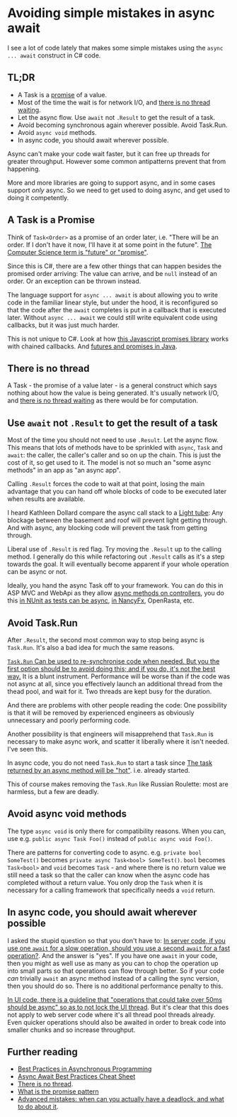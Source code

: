 # Avoiding simple mistakes in async await

I see a lot of code lately that makes some simple mistakes using the `async ... await` construct in C# code.

## TL;DR

 * A Task is a [promise](https://en.wikipedia.org/wiki/Futures_and_promises) of a value.
 * Most of the time the wait is for network I/O, and [there is no thread waiting](http://blog.stephencleary.com/2013/11/there-is-no-thread.html).
 * Let the async flow. Use `await` not `.Result` to get the result of a task. 
 * Avoid  becoming synchronous again wherever possible. Avoid Task.Run.
 * Avoid `async void` methods.
 * In async code, you should await wherever possible.
 
Async can't make your code wait faster, but it can free up threads for greater throughput. However some common antipatterns prevent that from happening.

More and more libraries are going to support async, and in some cases support _only_ async. So we need to get used to doing async, and get used to doing it competently.
 
## A Task is a Promise
 
 Think of `Task<Order>` as a promise of an order later, i.e. "There will be an order. If I don't have it now, I'll have it at some point in the future". [The Computer Science term is "future" or "promise"](https://en.wikipedia.org/wiki/Futures_and_promises).
 
 Since this is C#, there are a few other things that can happen besides the promised order arriving: The value can arrive, and be `null` instead of an order. Or an exception can be thrown instead.
 
The language support for `async ... await` is about allowing you to write code in the familiar linear style, but under the hood, it is reconfigured so that the code after the `await` completes is put in a callback that is executed later. Without `async ... await` we could still write equivalent code using callbacks, but it was just much harder. 

This is not unique to C#. Look at how [this Javascript promises library](https://www.promisejs.org/) works with chained callbacks. And [futures and promises in Java](https://docs.oracle.com/javase/8/docs/api/java/util/concurrent/CompletableFuture.html).
 
## There is no thread

A Task - the promise of a value later - is a general construct which says nothing about how the value is being generated. It's usually network I/O, and [there is no thread waiting](http://blog.stephencleary.com/2013/11/there-is-no-thread.html) as there would be for computation.
 
## Use `await` not `.Result` to get the result of a task
 
 Most of the time you should not need to use `.Result`. Let the async flow. This means that lots of methods have to be sprinkled with `async`, `Task` and `await`: the caller, the caller's caller and so on up the chain. This is just the cost of it, so get used to it. The model is not so much an "some async methods" in an app as "an async app". 

 Calling `.Result` forces the code to wait at that point, losing the main advantage that you can hand off whole blocks of code to be executed later when results are available.

I heard Kathleen Dollard compare the async call stack to a [Light tube](https://en.wikipedia.org/wiki/Light_tube): Any blockage between the basement and roof will prevent light getting through. And with async, any blocking code will prevent the task from getting through.

 Liberal use of `.Result` is red flag. Try moving the `.Result` up to the calling method. I generally do this while refactoring out `.Result` calls as it's a step towards the goal. It will eventually become apparent if your whole operation can be async or not.
 
 Ideally, you hand the async Task off to your framework. You can do this in ASP MVC and WebApi as they allow [async methods on controllers](http://stackoverflow.com/questions/31185072/how-to-effectively-use-async-await-on-asp-net-web-api), you do this [in NUnit as tests can be async](http://stackoverflow.com/a/21617400/5599), [in NancyFx](https://github.com/NancyFx/Nancy/wiki/Async), OpenRasta, etc. 
 
## Avoid Task.Run

After `.Result`, the second most common way to stop being async is `Task.Run`. It's also a bad idea for much the same reasons.

[`Task.Run` Can be used to re-synchronise code when needed. But you the first option should be to avoid doing this; and if you do, it's not the best way.]((./AsyncAdvancedMistakes)) It is a blunt instrument. Performance will be worse than if the code was not async at all, since you effectively launch an additional thread from the thead pool, and wait for it. Two threads are kept busy for the duration.

And there are problems with other people reading the code: One possibility is that it will be removed by experienced engineers as obviously unnecessary and poorly performing code.  

Another possibility is that engineers will misapprehend that `Task.Run` is necessary to make async work, and scatter it liberally where it isn't needed. I've seen this. 

In async code, you do not need `Task.Run` to start a task since
[The task returned by an async method will be "hot"](http://stackoverflow.com/a/11707546/5599). i.e. already started.  

This of course makes removing the `Task.Run` like Russian Roulette: most are harmless, but a few are deadly.

##  Avoid async void methods

The type `async void` is only there for compatibility reasons. When you can, use e.g. `public async Task Foo()` instead of `public async void Foo()`.

There are patterns for converting code to async. e.g. `private bool SomeTest()` becomes `private async Task<bool> SomeTest()`. `bool` becomes `Task<bool>` and `void` becomes `Task` - and where there is no return value we still need a task so that the caller can know when the async code has completed without a return value. You only drop the `Task` when it is necessary for a calling framework that specifically needs a `void` return.

## In async code, you should await wherever possible

I asked the stupid question so that you don't have to: [In server code, if you use one `await` for a slow operation, should you use a second `await` for a fast operation?](http://stackoverflow.com/questions/38118051/should-i-make-a-fast-operation-async-if-the-method-is-already-async). 
And the answer is "yes". If you have one `await` in your code, then you might as well use as many as you can to chop the operation up into small parts so that operations can flow through better. 
So if your code *can* trivially  `await` an async method instead of a calling the sync version, then you should do so. There is no additional performance penalty to this.

[In UI code, there is a guideline that "operations that could take over 50ms should be async" so as to not lock the UI thread](http://blog.stephencleary.com/2013/04/ui-guidelines-for-async.html). But it's clear that this does not apply to web server code where it's all thread pool threads already. 
Even quicker operations should also be awaited in order to break code into smaller chunks and so increase throughput. 

## Further reading

* [Best Practices in Asynchronous Programming](https://msdn.microsoft.com/en-us/magazine/jj991977.aspx)
* [Async Await Best Practices Cheat Sheet](https://jonlabelle.com/snippets/view/markdown/async-await-best-practices-cheat-sheet)
* [There is no thread](http://blog.stephencleary.com/2013/11/there-is-no-thread.html).
* [What is the promise pattern](https://www.quora.com/What-is-the-promise-pattern)
* [Advanced mistakes: when can you actually have a deadlock, and what to do about it](./AsyncAdvancedMistakes).

